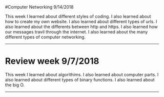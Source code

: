 #Computer Networking 9/14/2018

This week I learned about different styles of coding. I also learned about how to create my own website. I also learned about different types of urls. I also learned about the differents between http and https. I also learned how our messages travil through the internet. I also learned about the many different types of computer networking. 

---

# Review week 9/7/2018

This week I learned about algorithims. I also learned about computer parts. I also learned about different types of binary functions. I also learned about the big O.

---

